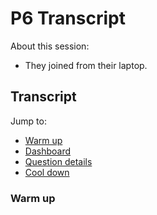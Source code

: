 # P6 Transcript

About this session:
- They joined from their laptop.

## Transcript

Jump to:
- [Warm up](#warm-up)
- [Dashboard](#dashboard)
- [Question details](#question-details)
- [Cool down](#cool-down)

### Warm up
